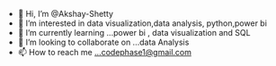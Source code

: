 - 👋 Hi, I’m @Akshay-Shetty
- 👀 I’m interested in data visualization,data analysis, python,power bi
- 🌱 I’m currently learning ...power bi , data visualization and SQL
- 💞️ I’m looking to collaborate on ...data Analysis
- 📫 How to reach me ...codephase1@gmail.com

<!---
Akshay-Shetty/Akshay-Shetty is a ✨ special ✨ repository because its `README.md` (this file) appears on your GitHub profile.
You can click the Preview link to take a look at your changes.
--->

